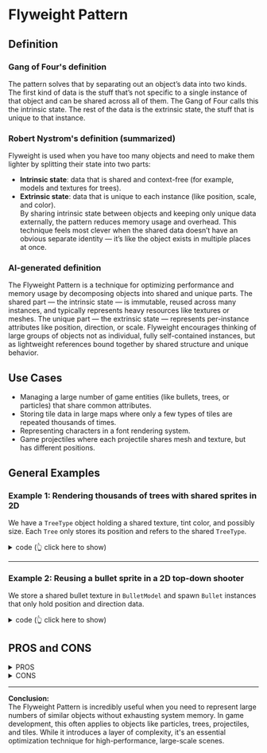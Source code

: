 # Flyweight Pattern

## Definition

### Gang of Four's definition  
The pattern solves that by separating out an object’s data into two kinds. The first kind of data is the stuff that’s not specific to a single instance of that object and can be shared across all of them. The Gang of Four calls this the intrinsic state. The rest of the data is the extrinsic state, the stuff that is unique to that instance.

### Robert Nystrom's definition (summarized)  
Flyweight is used when you have too many objects and need to make them lighter by splitting their state into two parts:  
- **Intrinsic state**: data that is shared and context-free (for example, models and textures for trees).  
- **Extrinsic state**: data that is unique to each instance (like position, scale, and color).  
By sharing intrinsic state between objects and keeping only unique data externally, the pattern reduces memory usage and overhead. This technique feels most clever when the shared data doesn’t have an obvious separate identity — it’s like the object exists in multiple places at once.  

### AI-generated definition  
The Flyweight Pattern is a technique for optimizing performance and memory usage by decomposing objects into shared and unique parts. The shared part — the intrinsic state — is immutable, reused across many instances, and typically represents heavy resources like textures or meshes. The unique part — the extrinsic state — represents per-instance attributes like position, direction, or scale. Flyweight encourages thinking of large groups of objects not as individual, fully self-contained instances, but as lightweight references bound together by shared structure and unique behavior.

## Use Cases

- Managing a large number of game entities (like bullets, trees, or particles) that share common attributes.
- Storing tile data in large maps where only a few types of tiles are repeated thousands of times.
- Representing characters in a font rendering system.
- Game projectiles where each projectile shares mesh and texture, but has different positions.

## General Examples

### Example 1: Rendering thousands of trees with shared sprites in 2D  

We have a `TreeType` object holding a shared texture, tint color, and possibly size. Each `Tree` only stores its position and refers to the shared `TreeType`.  

<details>
<summary> code (👆 click here to show) </summary>

```js
class TreeType {
  constructor(texture, color, size) {
    this.texture = texture; // In PixiJS, this would be a PIXI.Texture
    this.color = color;     // Tint or color filter
    this.size = size;       // Width/height scaling
  }

  draw(x, y) {
    console.log(`Drawing tree at (${x}, ${y}) with color ${this.color} and size ${this.size}`);
    // In PixiJS, you would do something like:
    // const sprite = new PIXI.Sprite(this.texture);
    // sprite.tint = this.color;
    // sprite.x = x; sprite.y = y;
    // sprite.scale.set(this.size, this.size);
    // app.stage.addChild(sprite);
  }
}

class TreeFactory {
  constructor() {
    this.treeTypes = {};
  }

  getTreeType(texture, color, size) {
    const key = `${texture}-${color}-${size}`;
    if (!this.treeTypes[key]) {
      this.treeTypes[key] = new TreeType(texture, color, size);
    }
    return this.treeTypes[key];
  }
}

class Tree {
  constructor(x, y, type) {
    this.x = x;
    this.y = y;
    this.type = type;
  }

  draw() {
    this.type.draw(this.x, this.y);
  }
}

// Example usage:
const factory = new TreeFactory();
const forest = [];

forest.push(new Tree(100, 150, factory.getTreeType("treeTexture.png", 0x00FF00, 1.2)));
forest.push(new Tree(200, 180, factory.getTreeType("treeTexture.png", 0x00FF00, 1.2)));
forest.push(new Tree(250, 160, factory.getTreeType("treeTexture.png", 0x228B22, 0.8)));

// Draw all trees
forest.forEach(tree => tree.draw());
```
</details>  

---

### Example 2: Reusing a bullet sprite in a 2D top-down shooter  

We store a shared bullet texture in `BulletModel` and spawn `Bullet` instances that only hold position and direction data.  

<details>
<summary> code (👆 click here to show) </summary>

```js
class BulletModel {
  constructor(texture) {
    this.texture = texture; // In PixiJS this will be a PIXI.Texture
  }

  render(x, y, angle) {
    console.log(`Rendering bullet at (${x}, ${y}) with angle ${angle}`);
    // With PixiJS:
    // const sprite = new PIXI.Sprite(this.texture);
    // sprite.x = x; sprite.y = y;
    // sprite.rotation = angle;
    // app.stage.addChild(sprite);
  }
}

class Bullet {
  constructor(x, y, angle, model) {
    this.x = x;
    this.y = y;
    this.angle = angle;
    this.model = model;
  }

  update() {
    const speed = 8;
    this.x += Math.cos(this.angle) * speed;
    this.y += Math.sin(this.angle) * speed;
  }

  render() {
    this.model.render(this.x, this.y, this.angle);
  }
}

// Usage example:
const bulletModel = new BulletModel("bulletTexture.png");
const bullets = [
  new Bullet(300, 300, 0, bulletModel),
  new Bullet(320, 300, Math.PI / 6, bulletModel),
  new Bullet(340, 300, Math.PI / 4, bulletModel)
];

// Simulate updating and rendering
bullets.forEach(bullet => {
  bullet.update();
  bullet.render();
});
```
</details>  

## PROS and CONS

<details><summary>PROS</summary>

- Saves memory by avoiding duplication of identical data.
- Reduces object creation overhead.
- Useful in rendering large numbers of similar objects.
- Can improve cache performance.

</details>

<details><summary>CONS</summary>

- Adds complexity in managing shared and unique states.
- Can make code harder to read and maintain.
- Flyweights are immutable; attempting to change shared data can introduce bugs.
- Not always beneficial for small object counts.

</details>

----

**Conclusion:**  
The Flyweight Pattern is incredibly useful when you need to represent large numbers of similar objects without exhausting system memory. In game development, this often applies to objects like particles, trees, projectiles, and tiles. While it introduces a layer of complexity, it's an essential optimization technique for high-performance, large-scale scenes.